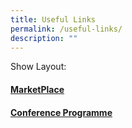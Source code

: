 ```yaml
---
title: Useful Links
permalink: /useful-links/
description: ""
---
```

Show Layout:

#### [MarketPlace](https://www.apoc14.gov.sg/MarketPlace/)

#### [Conference Programme](https://www.apoc14.gov.sg/conference/conference-programme/)